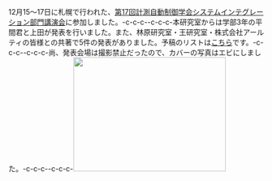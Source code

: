 12月15〜17日に札幌で行われた、<a href="http://www.si-sice.org/si2016/" target="_blank">第17回計測自動制御学会システムインテグレーション部門講演会</a>に参加しました。-c-c-c--c-c-c-本研究室からは学部3年の平間君と上田が発表を行いました。また、林原研究室・王研究室・株式会社アールティの皆様との共著で5件の発表がありました。予稿のリストは<a href="https://lab.ueda.asia/?page_id=324#si2016">こちら</a>です。-c-c-c--c-c-c-尚、発表会場は撮影禁止だったので、カバーの写真はエビにしました。-c-c-c--c-c-c-<a href="https://lab.ueda.asia/wp-content/uploads/2016/12/2016-12-15-18.53.30.jpg"><img src="https://lab.ueda.asia/wp-content/uploads/2016/12/2016-12-15-18.53.30-300x225.jpg" alt="" width="300" height="225" class="alignright size-medium wp-image-2547" /></a>
